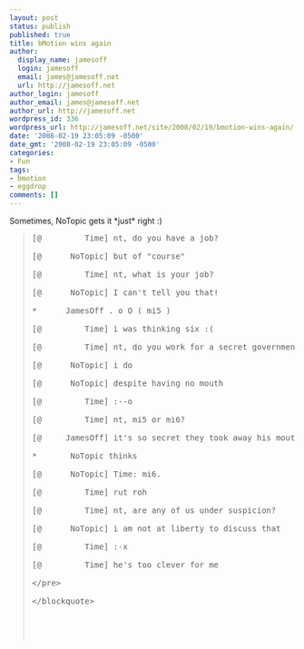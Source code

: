 ```yaml
---
layout: post
status: publish
published: true
title: bMotion wins again
author:
  display_name: jamesoff
  login: jamesoff
  email: james@jamesoff.net
  url: http://jamesoff.net
author_login: jamesoff
author_email: james@jamesoff.net
author_url: http://jamesoff.net
wordpress_id: 336
wordpress_url: http://jamesoff.net/site/2008/02/19/bmotion-wins-again/
date: '2008-02-19 23:05:09 -0500'
date_gmt: '2008-02-19 23:05:09 -0500'
categories:
- Fun
tags:
- bmotion
- eggdrop
comments: []
---
```

<p>Sometimes, NoTopic gets it *just* right :)</p>
<blockquote>
<pre>
[@         Time] nt, do you have a job?<br />
[@      NoTopic] but of "course"<br />
[@         Time] nt, what is your job?<br />
[@      NoTopic] I can't tell you that!<br />
*      JamesOff . o O ( mi5 )<br />
[@         Time] i was thinking six :(<br />
[@         Time] nt, do you work for a secret government organisation?<br />
[@      NoTopic] i do<br />
[@      NoTopic] despite having no mouth<br />
[@         Time] :--o<br />
[@         Time] nt, mi5 or mi6?<br />
[@     JamesOff] it's so secret they took away his mouth<br />
*       NoTopic thinks<br />
[@      NoTopic] Time: mi6.<br />
[@         Time] rut roh<br />
[@         Time] nt, are any of us under suspicion?<br />
[@      NoTopic] i am not at liberty to discuss that<br />
[@         Time] :-x<br />
[@         Time] he's too clever for me<br />
<&#47;pre><br />
<&#47;blockquote></p>

